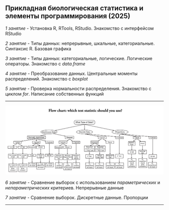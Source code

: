 ## **Прикладная биологическая статистика и элементы программирования (2025)**

_1 занятие_ - Установка R, RTools, RStudio. Знакомство с интерфейсом RStudio

_2 занятие_ - Типы данных: непрерывные, шкальные, категориальные. Синтаксис R. Базовая графика

_3 занятие_ - Типы данных: категориальные, логические. Логические операторы. Знакомство с _data.frame_

_4 занятие_ - Преобразование данных. Центральные моменты распределений. Знакомство с _boxplot_

_5 занятие_ - Проверка нормальности распределения. Знакомство с циклом _for_. Написание собственных функций

___________________________________________________________________________________________________________________

![Stat_critetia](https://github.com/irputilin/Applied-biostatistics/blob/main/Relevant_stat_criteria.png?raw=true)

_6 занятие_ - Сравнение выборок с использованием _параметрических_ и _непараметрических_ критериев. Непрерывные данные

_7 занятие_ - Сравнение выборок. Дискретные данные. Пропорции

___________________________________________________________________________________________________________________
